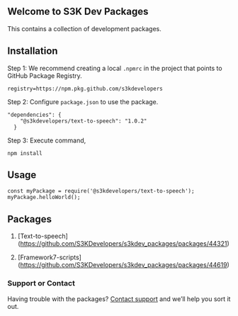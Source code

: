 ## Welcome to S3K Dev Packages

This contains a collection of development packages.

## Installation

Step 1:
We recommend creating a local `.npmrc` in the project that points to GitHub Package Registry.
```
registry=https://npm.pkg.github.com/s3kdevelopers
```

Step 2:
Configure `package.json` to use the package.
```
"dependencies": {
    "@s3kdevelopers/text-to-speech": "1.0.2"
  }
```

Step 3:
Execute command,
```
npm install
```

## Usage

```
const myPackage = require('@s3kdevelopers/text-to-speech');
myPackage.helloWorld();
```

## Packages

1. [Text-to-speech]
(https://github.com/S3KDevelopers/s3kdev_packages/packages/44321)

2. [Framework7-scripts] (https://github.com/S3KDevelopers/s3kdev_packages/packages/44619)

### Support or Contact

Having trouble with the packages? [Contact support](mailto:support@s3kdevelopers.com) and we’ll help you sort it out.
